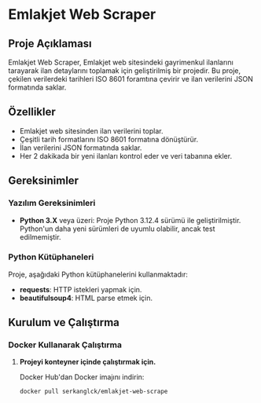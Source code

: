# Emlakjet Web Scraper

## Proje Açıklaması

Emlakjet Web Scraper, Emlakjet web sitesindeki gayrimenkul ilanlarını tarayarak ilan detaylarını toplamak için geliştirilmiş bir projedir. Bu proje, çekilen verilerdeki tarihleri ISO 8601 foramtına çevirir ve ilan verilerini JSON formatında saklar.

## Özellikler

- Emlakjet web sitesinden ilan verilerini toplar.
- Çeşitli tarih formatlarını ISO 8601 formatına dönüştürür.
- İlan verilerini JSON formatında saklar.
- Her 2 dakikada bir yeni ilanları kontrol eder ve veri tabanına ekler.

## Gereksinimler

### Yazılım Gereksinimleri

- **Python 3.X** veya üzeri: Proje Python 3.12.4 sürümü ile geliştirilmiştir. Python'un daha yeni sürümleri de uyumlu olabilir, ancak test edilmemiştir.

### Python Kütüphaneleri

Proje, aşağıdaki Python kütüphanelerini kullanmaktadır:

- **requests**: HTTP istekleri yapmak için.
- **beautifulsoup4**: HTML parse etmek için.

## Kurulum ve Çalıştırma

### Docker Kullanarak Çalıştırma

1. **Projeyi konteyner içinde çalıştırmak için.**

   Docker Hub'dan Docker imajını indirin:

   ```sh
   docker pull serkanglck/emlakjet-web-scrape
